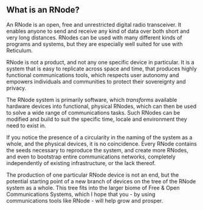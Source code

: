 [title]: <> (What is an RNode?)
## What is an RNode?
An RNode is an open, free and unrestricted digital radio transceiver. It enables anyone to send and receive any kind of data over both short and very long distances. RNodes can be used with many different kinds of programs and systems, but they are especially well suited for use with Reticulum.

RNode is not a product, and not any one specific device in particular. It is a system that is easy to replicate across space and time, that produces highly functional communications tools, which respects user autonomy and empowers individuals and communities to protect their sovereignty and privacy.

The RNode system is primarily software, which *transforms* available hardware devices into functional, physical RNodes, which can then be used to solve a wide range of communications tasks. Such RNodes can be modified and build to suit the specific time, locale and environment they need to exist in.

If you notice the presence of a circularity in the naming of the system as a whole, and the physical devices, it is no coincidence. Every RNode contains the seeds necessary to reproduce the system, and create more RNodes, and even to bootstrap entire communications networks, completely independently of existing infrastructure, or the lack thereof.

The production of one particular RNode device is not an end, but the potential starting point of a new branch of devices on the tree of the RNode system as a whole. This tree fits into the larger biome of Free & Open Communications Systems, which I hope that you - by using communications tools like RNode - will help grow and prosper.
